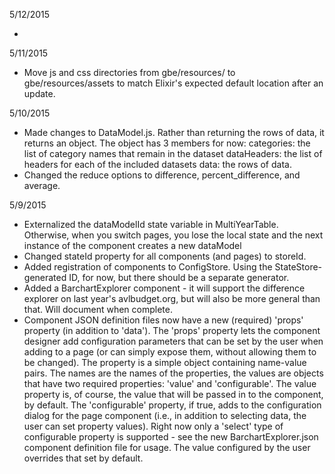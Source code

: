 5/12/2015

- 

5/11/2015

- Move js and css directories from gbe/resources/ to gbe/resources/assets to match Elixir's expected default location 
  after an update.
  

5/10/2015

- Made changes to DataModel.js. Rather than returning the rows of data, it returns an object. 
  The object has 3 members for now:
    categories: the list of category names that remain in the dataset
    dataHeaders: the list of headers for each of the included datasets
    data: the rows of data.
- Changed the reduce options to difference, percent_difference, and average.


5/9/2015

- Externalized	the dataModelId	state variable in MultiYearTable. Otherwise, when you switch pages,
  you lose the local state and the next instance of the component creates a new dataModel
- Changed stateId property for all components (and pages) to storeId.
- Added registration of components to ConfigStore. Using the StateStore-generated ID, for now,
  but there should be a separate generator.
- Added a BarchartExplorer component - it will support the difference explorer on last year's avlbudget.org, 
  but will also be more general than that. Will document when complete.
- Component JSON definition files now have a new (required) 'props' property (in addition to 'data'). The 'props'
  property lets the component designer add configuration parameters that can be set by the user when
  adding to a page (or can simply expose them, without allowing them to be changed). The property is a simple
  object containing name-value pairs. The names are the names of the properties, the values are objects that have
  two required properties: 'value' and 'configurable'. The value property is, of course, the value that will be passed in
  to the component, by default. The 'configurable' property, if true, adds to the configuration dialog for the
  page component (i.e., in addition to selecting data, the user can set property values). Right now only a 'select'
  type of configurable property is supported - see the new BarchartExplorer.json component definition file for usage.
  The value configured by the user overrides that set by default.
